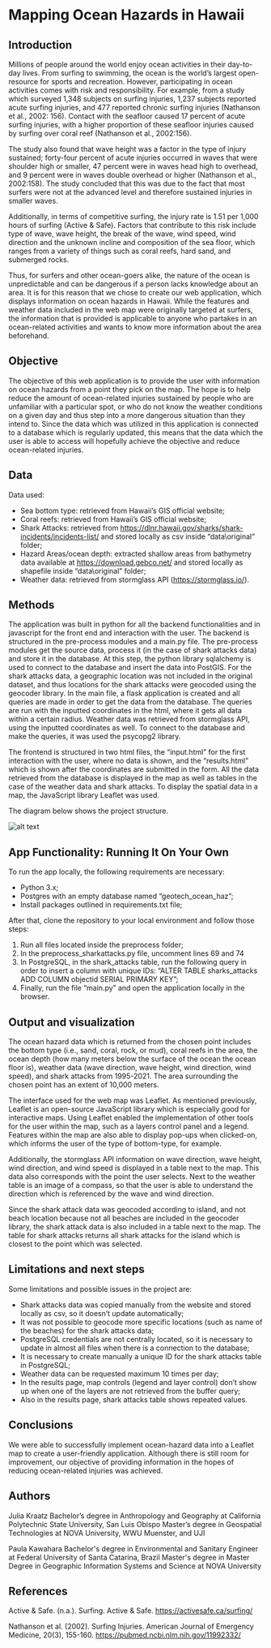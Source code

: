 # Mapping Ocean Hazards in Hawaii

## Introduction

Millions of people around the world enjoy ocean activities in their day-to-day lives. From surfing to swimming, the ocean is the world’s largest open-resource for sports and recreation. However, participating in ocean activities comes with risk and responsibility. For example, from a study which surveyed 1,348 subjects on surfing injuries, 1,237 subjects reported acute surfing injuries, and 477 reported chronic surfing injuries (Nathanson et al., 2002: 156). Contact with the seafloor caused 17 percent of acute surfing injuries, with a higher proportion of these seafloor injuries caused by surfing over coral reef (Nathanson et al., 2002:156). 

The study also found that wave height was a factor in the type of injury sustained; forty-four percent of acute injuries occurred in waves that were shoulder high or smaller, 47 percent were in waves head high to overhead, and 9 percent were in waves double overhead or higher (Nathanson et al., 2002:158). The study concluded that this was due to the fact that most surfers were not at the advanced  level and therefore sustained injuries in smaller waves. 

Additionally, in terms of competitive surfing, the injury rate is 1.51 per 1,000 hours of surfing (Active & Safe). Factors that contribute to this risk include type of wave, wave height, the break of the wave, wind speed, wind direction and the unknown incline and composition of the sea floor, which ranges from a variety of things such as coral reefs, hard sand, and submerged rocks. 

Thus, for surfers and other ocean-goers alike, the nature of the ocean is unpredictable and can be dangerous if a person lacks knowledge about an area. It is for this reason that we chose to create our web application, which displays information on ocean hazards in Hawaii. While the features and weather data included in the web map were originally targeted at surfers, the information that is provided is applicable to anyone who partakes in an ocean-related activities and wants to know more information about the area beforehand. 

## Objective

The objective of this web application is to provide the user with information on ocean hazards from a point they pick on the map. The hope is to help reduce the amount of ocean-related injuries sustained by people who are unfamiliar with a particular spot, or who do not know the weather conditions on a given day and thus step into a more dangerous situation than they intend to. Since the data which was utilized in this application is connected to a database which is regularly updated, this means that the data which the user is able to access will hopefully achieve the objective and reduce ocean-related injuries.

## Data  
Data used:
* Sea bottom type: retrieved from Hawaii’s GIS official website;
* Coral reefs: retrieved from Hawaii’s GIS official website;
* Shark Attacks: retrieved from https://dlnr.hawaii.gov/sharks/shark-incidents/incidents-list/ and stored locally as csv inside “data\original” folder;
* Hazard Areas/ocean depth: extracted shallow areas from bathymetry data available at https://download.gebco.net/ and stored locally as shapefile inside “data\original” folder;
* Weather data: retrieved from stormglass API (https://stormglass.io/).

## Methods  

The application was built in python for all the backend functionalities and in javascript for the front end and interaction with the user.
The backend is structured in the pre-process modules and a main.py file.
The pre-process modules get the source data, process it (in the case of shark attacks data) and store it in the database. At this step, the python library sqlalchemy is used to connect to the database and insert the data into PostGIS. For the shark attacks data, a geographic location was not included in the original dataset, and thus locations for the shark attacks were geocoded using the geocoder library.
In the main file, a flask application is created and all queries are made in order to get the data from the database. The queries are run with the inputted coordinates in the html, where it gets all data within a certain radius. Weather data was retrieved from stormglass API, using the inputted coordinates as well. To connect to the database and make the queries, it was used the psycopg2 library. 

The frontend is structured in two html files, the “input.html” for the first interaction with the user, where no data is shown, and the “results.html” which is shown after the coordinates are submitted in the form. All the data retrieved from the database is displayed in the map as well as tables in the case of the weather data and shark attacks. To display the spatial data in a map, the JavaScript library Leaflet was used. 

The diagram below shows the project structure.

![alt text](figures/sturcture.png?raw=true)

## App Functionality: Running It On Your Own 

To run the app locally, the following requirements are necessary:
* Python 3.x;
* Postgres with an empty database named “geotech_ocean_haz”;
* Install packages outlined in requirements.txt file;

After that, clone the repository to your local environment and follow those steps:
1. Run all files located inside the preprocess folder;
2. In the preprocess_sharkattacks.py file, uncomment lines 69 and 74
3. In PostgreSQL, in the shark_attacks table, run the following query in order to insert a column with unique IDs:
“ALTER TABLE sharks_attacks ADD COLUMN objectid SERIAL PRIMARY KEY”;
4. Finally, run the file “main.py” and open the application locally in the browser.

## Output and visualization

The ocean hazard data which is returned from the chosen point includes the bottom type (i.e., sand, coral, rock, or mud), coral reefs in the area, the ocean depth (how many meters below the surface of the ocean the ocean floor is), weather data (wave direction, wave height, wind direction, wind speed), and shark attacks from 1995-2021. The area surrounding the chosen point has an extent of 10,000 meters. 

The interface used for the web map was Leaflet. As mentioned previously, Leaflet is an open-source JavaScript library which is especially good for interactive maps. Using Leaflet enabled the implementation of other tools for the user within the map, such as a layers control panel and a legend. Features within the map are also able to display pop-ups when clicked-on, which informs the user of the type of bottom-type, for example. 

Additionally, the stormglass API information on wave direction, wave height, wind direction, and wind speed is displayed in a table next to the map. This data also corresponds with the point the user selects. Next to the weather table is an image of a compass, so that the user is able to understand the direction which is referenced by the wave and wind direction. 

Since the shark attack data was geocoded according to island, and not beach location because not all beaches are included in the geocoder library, the shark attack data is also included in a table next to the map. The table for shark attacks returns all shark attacks for the island which is closest to the point which was selected. 

## Limitations and next steps
Some limitations and possible issues in the project are:
* Shark attacks data was copied manually from the website and stored locally as csv, so it doesn’t update automatically;
* It was not possible to geocode more specific locations (such as name of the beaches) for the shark attacks data;
* PostgreSQL credentials are not centrally located, so it is necessary to update in almost all files when there is a connection to the database;
* It is necessary to create manually a unique ID for the shark attacks table in PostgreSQL;
* Weather data can be requested maximum 10 times per day;
* In the results page, map controls (legend and layer control) don’t show up when one of the layers are not retrieved from the buffer query;
* Also in the results page, shark attacks table shows repeated values.

## Conclusions

We were able to successfully implement ocean-hazard data into a Leaflet map to create a user-friendly application. Although there is still room for improvement, our objective of providing information in the hopes of reducing ocean-related injuries was achieved. 

## Authors

Julia Kraatz
Bachelor’s degree in Anthropology and Geography at California Polytechnic State University, San Luis Obispo
Master’s degree in Geospatial Technologies at NOVA University, WWU Muenster, and UJI 

Paula Kawahara 
Bachelor's degree in Environmental and Sanitary Engineer at Federal University of Santa Catarina, Brazil
Master's degree in Master Degree in Geographic Information Systems and Science at NOVA University

## References 

Active & Safe. (n.a.). Surfing. Active & Safe. https://activesafe.ca/surfing/ 

Nathanson et al. (2002). Surfing Injuries. American  Journal  of Emergency Medicine, 20(3), 155-160. https://pubmed.ncbi.nlm.nih.gov/11992332/ 

